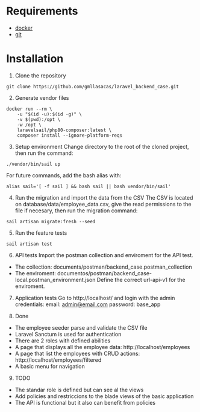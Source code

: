 # Requirements
- [docker](https://www.docker.com/products/docker-desktop)
- [git](https://git-scm.com/book/en/v2/Getting-Started-Installing-Git)

# Installation
1. Clone the repository
```
git clone https://github.com/gmllasacas/laravel_backend_case.git
```

2. Generate vendor files
```
docker run --rm \
    -u "$(id -u):$(id -g)" \
    -v $(pwd):/opt \
    -w /opt \
    laravelsail/php80-composer:latest \
    composer install --ignore-platform-reqs

```

3. Setup environment
Change directory to the root of the cloned project, then run the command:
```
./vendor/bin/sail up
```
For future commands, add the bash alias with:
```
alias sail='[ -f sail ] && bash sail || bash vendor/bin/sail'
```

4. Run the migration and import the data from the CSV
The CSV is located on database/data/employee_data.csv, give the read permissions to the file if necesary, then run the migration command:
```
sail artisan migrate:fresh --seed
```

5. Run the feature tests
```
sail artisan test
```

6. API tests
Import the postman collection and enviroment for the API test.
- The collection: documents/postman/backend_case.postman_collection
- The enviroment: documentos/postman/backend_case-local.postman_environment.json
Define the correct url-api-v1 for the enviroment.

7. Application tests
Go to http://localhost/ and login with the admin credentials:
email: admin@email.com
password: base_app

8. Done

- The employee seeder parse and validate the CSV file
- Laravel Sanctum is used for authentication
- There are 2 roles with defined abilities
- A page that displays all the employee data: http://localhost/employees
- A page that list the employees with CRUD actions:  http://localhost/employees/filtered
- A basic menu for navigation

9. TODO
- The standar role is defined but can see al the views
- Add policies and restriccions to the blade views of the basic application
- The API is functional but it also can benefit from policies

